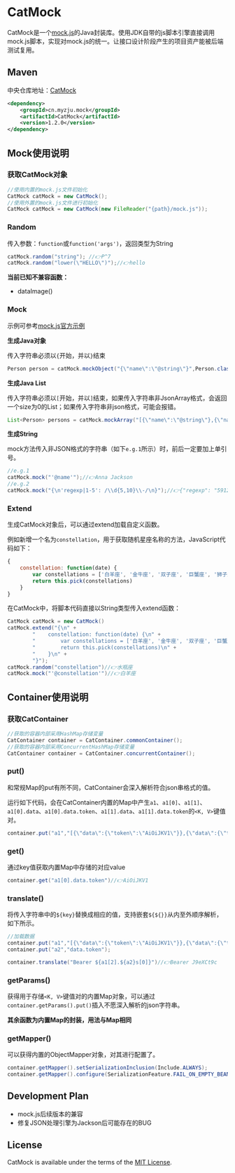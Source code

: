 # CatMock

CatMock是一个[mock.js](http://mockjs.com/)的Java封装库。使用JDK自带的js脚本引擎直接调用mock.js脚本，实现对mock.js的统一。让接口设计阶段产生的项目资产能被后端测试复用。

## Maven
中央仓库地址：[CatMock](https://search.maven.org/artifact/cn.myzju.mock/CatMock)

```xml
<dependency>
    <groupId>cn.myzju.mock</groupId>
    <artifactId>CatMock</artifactId>
    <version>1.2.0</version>
</dependency>
```

## Mock使用说明

### 获取CatMock对象

```java
//使用内置的mock.js文件初始化
CatMock catMock = new CatMock();
//使用外置的mock.js文件进行初始化
CatMock catMock = new CatMock(new FileReader("{path}/mock.js"));
```

### Random

传入参数：`function`或`function('args')`，返回类型为String

```java
catMock.random("string"); //👉P^7
catMock.random("lower(\"HELLO\")");//👉hello
```

**当前已知不兼容函数：** 
- dataImage()

### Mock

示例可参考[mock.js官方示例](http://mockjs.com/examples.html)

**生成Java对象**

传入字符串必须以`{`开始，并以`}`结束

```java
Person person = catMock.mockObject("{\"name\":\"@string\"}",Person.class);
```

**生成Java List**

传入字符串必须以`[`开始，并以`]`结束，如果传入字符串非JsonArray格式，会返回一个size为0的List；如果传入字符串非json格式，可能会报错。

```java
List<Person> persons = catMock.mockArray("[{\"name\":\"@string\"},{\"name\":\"@string\"}]",Person.class); 
```

**生成String**

mock方法传入非JSON格式的字符串（如下`e.g.1`所示）时，前后一定要加上单引号。

```java
//e.g.1
catMock.mock("'@name'");//👉Anna Jackson
//e.g.2
catMock.mock("{\n'regexp|1-5': /\\d{5,10}\\-/\n}");//👉{"regexp": "5912165-6588485-0462848-"}
```

### Extend

生成CatMock对象后，可以通过extend加载自定义函数。

例如新增一个名为`constellation`，用于获取随机星座名称的方法，JavaScript代码如下：

```javascript
{
    constellation: function(date) {
        var constellations = ['白羊座', '金牛座', '双子座', '巨蟹座', '狮子座', '处女座', '天秤座', '天蝎座', '射手座', '摩羯座', '水瓶座', '双鱼座']
        return this.pick(constellations)
    }
}
```

在CatMock中，将脚本代码直接以String类型传入extend函数：

```java
CatMock catMock = new CatMock()
catMock.extend("{\n" +
        "    constellation: function(date) {\n" +
        "        var constellations = ['白羊座', '金牛座', '双子座', '巨蟹座', '狮子座', '处女座', '天秤座', '天蝎座', '射手座', '摩羯座', '水瓶座', '双鱼座']\n" +
        "        return this.pick(constellations)\n" + 
        "    }\n" +
        "}");
catMock.random("constellation")//👉水瓶座
catMock.mock("'@constellation'")//👉白羊座
```
## Container使用说明

### 获取CatContainer

```java
//获取的容器内部采用HashMap存储变量
CatContainer container = CatContainer.commonContainer();
//获取的容器内部采用ConcurrentHashMap存储变量
CatContainer container = CatContainer.concurrentContainer();
```

### put()

和常规Map的put有所不同，CatContainer会深入解析符合json串格式的值。

运行如下代码，会在CatContainer内置的Map中产生`a1`、`a1[0]`、`a1[1]`、`a1[0].data`、`a1[0].data.token`、`a1[1].data`、`a1[1].data.token`的`<K, V>`键值对。

```java
container.put("a1","[{\"data\":{\"token\":\"AiOiJKV1\"}},{\"data\":{\"token\":\"J9eXCt9c\"}}]");
```

### get()

通过key值获取内置Map中存储的对应value

```java
container.get("a1[0].data.token")//👉AiOiJKV1
```

### translate()

将传入字符串中的`${key}`替换成相应的值，支持嵌套`${${}}`从内至外顺序解析，如下所示。

```java
//加载数据
container.put("a1","[{\"data\":{\"token\":\"AiOiJKV1\"}},{\"data\":{\"token\":\"J9eXCt9c\"}},{\"data\":{\"tokens\":[\"J9eXCt9c\",\"AiOiJKV1\"]}}]");
container.put("a2","data.token");

container.translate("Bearer ${a1[2].${a2}s[0]}")//👉Bearer J9eXCt9c
```

### getParams()

获得用于存储`<K, V>`键值对的内置Map对象，可以通过`container.getParams().put()`插入不愿深入解析的json字符串。

**其余函数为内置Map的封装，用法与Map相同**

### getMapper()

可以获得内置的ObjectMapper对象，对其进行配置了。

```java
container.getMapper().setSerializationInclusion(Include.ALWAYS); 
container.getMapper().configure(SerializationFeature.FAIL_ON_EMPTY_BEANS, false);
```

## Development Plan

- mock.js后续版本的兼容
- 修复JSON处理引擎为Jackson后可能存在的BUG

## License

CatMock is available under the terms of the [MIT License](http://opensource.org/licenses/MIT).
